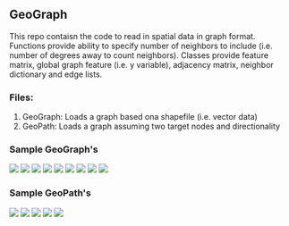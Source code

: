 ## GeoGraph
This repo contaisn the code to read in spatial data in graph format. Functions provide ability to specify number of neighbors to include (i.e. number of degrees away to count neighbors). Classes provide feature matrix, global graph feature (i.e. y variable), adjacency matrix, neighbor dictionary and edge lists.

### Files:
1. GeoGraph: Loads a graph based ona shapefile (i.e. vector data)
2. GeoPath: Loads a graph assuming two target nodes and directionality

### Sample GeoGraph's

<img src="./graph_plots/B1-1.png">

<img src="./graph_plots/B1-2.png">

<img src="./graph_plots/B1-3.png">

<img src="./graph_plots/B1-4.png">

<img src="./graph_plots/B1-5.png">

<img src="./graph_plots/B1-6.png">

<img src="./graph_plots/B1-7.png">

<img src="./graph_plots/B1-8.png">

<img src="./graph_plots/B1-9.png">



### Sample GeoPath's

<img src="./path_plots/test1.png">

<img src="./path_plots/test_path copy.png">

<img src="./path_plots/test_path copy 2.png">

<img src="./path_plots/test_path copy 3.png">

<img src="./path_plots/test_path copy 4.png">
